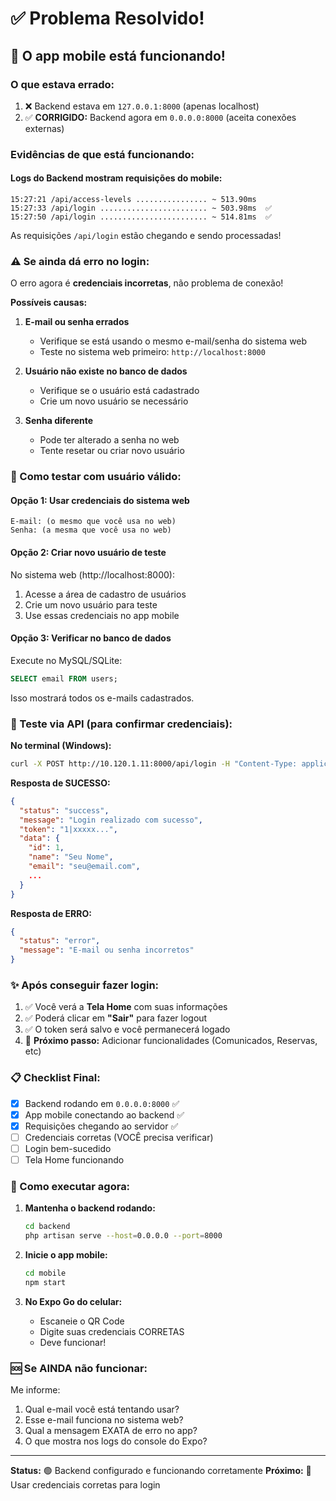 # ✅ Problema Resolvido!

## 🎉 O app mobile está funcionando!

### O que estava errado:
1. ❌ Backend estava em `127.0.0.1:8000` (apenas localhost)
2. ✅ **CORRIGIDO:** Backend agora em `0.0.0.0:8000` (aceita conexões externas)

### Evidências de que está funcionando:

#### Logs do Backend mostram requisições do mobile:
```
15:27:21 /api/access-levels ................ ~ 513.90ms
15:27:33 /api/login ........................ ~ 503.98ms  ✅
15:27:50 /api/login ........................ ~ 514.81ms  ✅
```

As requisições `/api/login` estão chegando e sendo processadas!

### ⚠️ Se ainda dá erro no login:

O erro agora é **credenciais incorretas**, não problema de conexão!

**Possíveis causas:**

1. **E-mail ou senha errados**
   - Verifique se está usando o mesmo e-mail/senha do sistema web
   - Teste no sistema web primeiro: `http://localhost:8000`

2. **Usuário não existe no banco de dados**
   - Verifique se o usuário está cadastrado
   - Crie um novo usuário se necessário

3. **Senha diferente**
   - Pode ter alterado a senha no web
   - Tente resetar ou criar novo usuário

### 🔑 Como testar com usuário válido:

#### Opção 1: Usar credenciais do sistema web
```
E-mail: (o mesmo que você usa no web)
Senha: (a mesma que você usa no web)
```

#### Opção 2: Criar novo usuário de teste

No sistema web (http://localhost:8000):
1. Acesse a área de cadastro de usuários
2. Crie um novo usuário para teste
3. Use essas credenciais no app mobile

#### Opção 3: Verificar no banco de dados

Execute no MySQL/SQLite:
```sql
SELECT email FROM users;
```

Isso mostrará todos os e-mails cadastrados.

### 🧪 Teste via API (para confirmar credenciais):

**No terminal (Windows):**
```bash
curl -X POST http://10.120.1.11:8000/api/login -H "Content-Type: application/json" -H "Accept: application/json" -d "{\"email\":\"SEU_EMAIL\",\"password\":\"SUA_SENHA\"}"
```

**Resposta de SUCESSO:**
```json
{
  "status": "success",
  "message": "Login realizado com sucesso",
  "token": "1|xxxxx...",
  "data": {
    "id": 1,
    "name": "Seu Nome",
    "email": "seu@email.com",
    ...
  }
}
```

**Resposta de ERRO:**
```json
{
  "status": "error",
  "message": "E-mail ou senha incorretos"
}
```

### ✨ Após conseguir fazer login:

1. ✅ Você verá a **Tela Home** com suas informações
2. ✅ Poderá clicar em **"Sair"** para fazer logout
3. ✅ O token será salvo e você permanecerá logado
4. 🎯 **Próximo passo:** Adicionar funcionalidades (Comunicados, Reservas, etc)

### 📋 Checklist Final:

- [x] Backend rodando em `0.0.0.0:8000` ✅
- [x] App mobile conectando ao backend ✅
- [x] Requisições chegando ao servidor ✅
- [ ] Credenciais corretas (VOCÊ precisa verificar)
- [ ] Login bem-sucedido
- [ ] Tela Home funcionando

### 🚀 Como executar agora:

1. **Mantenha o backend rodando:**
   ```bash
   cd backend
   php artisan serve --host=0.0.0.0 --port=8000
   ```

2. **Inicie o app mobile:**
   ```bash
   cd mobile
   npm start
   ```

3. **No Expo Go do celular:**
   - Escaneie o QR Code
   - Digite suas credenciais CORRETAS
   - Deve funcionar!

### 🆘 Se AINDA não funcionar:

Me informe:
1. Qual e-mail você está tentando usar?
2. Esse e-mail funciona no sistema web?
3. Qual a mensagem EXATA de erro no app?
4. O que mostra nos logs do console do Expo?

---

**Status:** 🟢 Backend configurado e funcionando corretamente
**Próximo:** 🔑 Usar credenciais corretas para login
